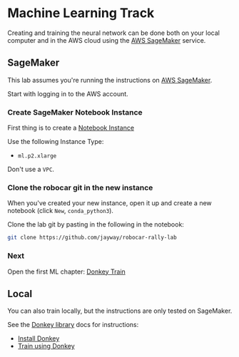 # Machine Learning Track

Creating and training the neural network can be done both on your local computer and in the AWS cloud using the [AWS SageMaker](https://docs.aws.amazon.com/sagemaker) service.

## SageMaker

This lab assumes you're running the instructions on [AWS SageMaker](https://docs.aws.amazon.com/sagemaker).

Start with logging in to the AWS account.

### Create SageMaker Notebook Instance

First thing is to create a [Notebook Instance](https://docs.aws.amazon.com/sagemaker/latest/dg/how-it-works-notebooks-instances.html)

Use the following Instance Type:
- `ml.p2.xlarge`

Don't use a `VPC`.

### Clone the robocar git in the new instance

When you've created your new instance, open it up and create a new notebook (click `New`, `conda_python3`).

Clone the lab git by pasting in the following in the notebook:

```bash
git clone https://github.com/jayway/robocar-rally-lab
```

### Next

Open the first ML chapter:
[Donkey Train](../ml/donkey-train.ipynb)

## Local

You can also train locally, but the instructions are only tested on SageMaker.

See the [Donkey library](http://docs.donkeycar.com/guide/install_software/) docs for instructions:
- [Install Donkey](http://docs.donkeycar.com/guide/install_software/)
- [Train using Donkey](http://docs.donkeycar.com/guide/train_autopilot/)